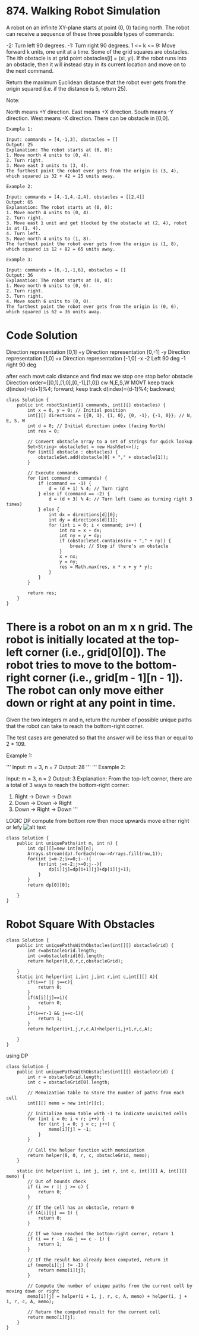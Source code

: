 # 874. Walking Robot Simulation
A robot on an infinite XY-plane starts at point (0, 0) facing north. The robot can receive a sequence of these three possible types of commands:

-2: Turn left 90 degrees.
-1: Turn right 90 degrees.
1 <= k <= 9: Move forward k units, one unit at a time.
Some of the grid squares are obstacles. The ith obstacle is at grid point obstacles[i] = (xi, yi). If the robot runs into an obstacle, then it will instead stay in its current location and move on to the next command.

Return the maximum Euclidean distance that the robot ever gets from the origin squared (i.e. if the distance is 5, return 25).

Note:

North means +Y direction.
East means +X direction.
South means -Y direction.
West means -X direction.
There can be obstacle in [0,0].
 
```
Example 1:

Input: commands = [4,-1,3], obstacles = []
Output: 25
Explanation: The robot starts at (0, 0):
1. Move north 4 units to (0, 4).
2. Turn right.
3. Move east 3 units to (3, 4).
The furthest point the robot ever gets from the origin is (3, 4), which squared is 32 + 42 = 25 units away.
```
```
Example 2:

Input: commands = [4,-1,4,-2,4], obstacles = [[2,4]]
Output: 65
Explanation: The robot starts at (0, 0):
1. Move north 4 units to (0, 4).
2. Turn right.
3. Move east 1 unit and get blocked by the obstacle at (2, 4), robot is at (1, 4).
4. Turn left.
5. Move north 4 units to (1, 8).
The furthest point the robot ever gets from the origin is (1, 8), which squared is 12 + 82 = 65 units away.
```
```
Example 3:

Input: commands = [6,-1,-1,6], obstacles = []
Output: 36
Explanation: The robot starts at (0, 0):
1. Move north 6 units to (0, 6).
2. Turn right.
3. Turn right.
4. Move south 6 units to (0, 0).
The furthest point the robot ever gets from the origin is (0, 6), which squared is 62 = 36 units away.
```

# Code Solution
Direction representation    [0,1] +y
Direction representation    [0,-1] -y
Direction representation    [1,0] +x
Direction representation    [-1,0] -x
-2 Left 90 deg
-1 right 90 deg

after each movt calc distance and find max
we stop one stop befor obstacle
Direction order={[0,1],[1,0],[0,-1],[1,0]} cw N,E,S,W MOVT 
keep track d(index)=(d+1)%4; forward;
keep track d(index)=(d-1)%4; backward;


```
class Solution {
    public int robotSim(int[] commands, int[][] obstacles) {
        int x = 0, y = 0; // Initial position
        int[][] directions = {{0, 1}, {1, 0}, {0, -1}, {-1, 0}}; // N, E, S, W
        int d = 0; // Initial direction index (facing North)
        int res = 0;

        // Convert obstacle array to a set of strings for quick lookup
        Set<String> obstacleSet = new HashSet<>();
        for (int[] obstacle : obstacles) {
            obstacleSet.add(obstacle[0] + "," + obstacle[1]);
        }

        // Execute commands
        for (int command : commands) {
            if (command == -1) {
                d = (d + 1) % 4; // Turn right
            } else if (command == -2) {
                d = (d + 3) % 4; // Turn left (same as turning right 3 times)
            } else {
                int dx = directions[d][0];
                int dy = directions[d][1];
                for (int i = 0; i < command; i++) {
                    int nx = x + dx;
                    int ny = y + dy;
                    if (obstacleSet.contains(nx + "," + ny)) {
                        break; // Stop if there's an obstacle
                    }
                    x = nx;
                    y = ny;
                    res = Math.max(res, x * x + y * y);
                }
            }
        }

        return res;
    }
}
```
# There is a robot on an m x n grid. The robot is initially located at the top-left corner (i.e., grid[0][0]). The robot tries to move to the bottom-right corner (i.e., grid[m - 1][n - 1]). The robot can only move either down or right at any point in time.

Given the two integers m and n, return the number of possible unique paths that the robot can take to reach the bottom-right corner.

The test cases are generated so that the answer will be less than or equal to 2 * 109.

 

Example 1:

'''
Input: m = 3, n = 7
Output: 28
'''
'''
Example 2:

Input: m = 3, n = 2
Output: 3
Explanation: From the top-left corner, there are a total of 3 ways to reach the bottom-right corner:
1. Right -> Down -> Down
2. Down -> Down -> Right
3. Down -> Right -> Down
'''

LOGIC DP
compute from bottom row then moce upwards move either right or lefy
![alt text](image.png)

```
class Solution {
    public int uniquePaths(int m, int n) {
        int dp[][]=new int[m][n];
        Arrays.stream(dp).forEach(row->Arrays.fill(row,1));
        for(int i=m-2;i>=0;i--){
            for(int j=n-2;j>=0;j--){
                dp[i][j]=dp[i+1][j]+dp[i][j+1];
            }
        }
        return dp[0][0];
        
    }
}
```

# Robot Square With Obstacles
```
class Solution {
    public int uniquePathsWithObstacles(int[][] obstacleGrid) {
        int r=obstacleGrid.length;
        int c=obstacleGrid[0].length;
        return helper(0,0,r,c,obstacleGrid);
        
    }
    static int helper(int i,int j,int r,int c,int[][] A){
        if(i==r || j==c){
            return 0;
        }
        if(A[i][j]==1){
            return 0;
        }
        if(i==r-1 && j==c-1){
            return 1;
        }
        return helper(i+1,j,r,c,A)+helper(i,j+1,r,c,A);

    }
}
```

using DP
```
class Solution {
    public int uniquePathsWithObstacles(int[][] obstacleGrid) {
        int r = obstacleGrid.length;
        int c = obstacleGrid[0].length;
        
        // Memoization table to store the number of paths from each cell
        int[][] memo = new int[r][c];
        
        // Initialize memo table with -1 to indicate unvisited cells
        for (int i = 0; i < r; i++) {
            for (int j = 0; j < c; j++) {
                memo[i][j] = -1;
            }
        }

        // Call the helper function with memoization
        return helper(0, 0, r, c, obstacleGrid, memo);
    }

    static int helper(int i, int j, int r, int c, int[][] A, int[][] memo) {
        // Out of bounds check
        if (i >= r || j >= c) {
            return 0;
        }
        
        // If the cell has an obstacle, return 0
        if (A[i][j] == 1) {
            return 0;
        }
        
        // If we have reached the bottom-right corner, return 1
        if (i == r - 1 && j == c - 1) {
            return 1;
        }
        
        // If the result has already been computed, return it
        if (memo[i][j] != -1) {
            return memo[i][j];
        }

        // Compute the number of unique paths from the current cell by moving down or right
        memo[i][j] = helper(i + 1, j, r, c, A, memo) + helper(i, j + 1, r, c, A, memo);

        // Return the computed result for the current cell
        return memo[i][j];
    }
}

```
